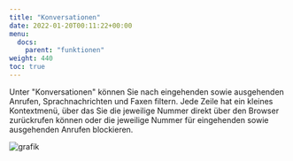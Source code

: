 ```yaml
---
title: "Konversationen"
date: 2022-01-20T00:11:22+00:00
menu:
  docs:
    parent: "funktionen"
weight: 440
toc: true
---
```


Unter "Konversationen" können Sie nach eingehenden sowie ausgehenden Anrufen, Sprachnachrichten und Faxen filtern. Jede Zeile hat ein kleines Kontextmenü, über das Sie die jeweilige Nummer direkt über den Browser zurückrufen können oder die jeweilige Nummer für eingehenden sowie ausgehenden Anrufen blockieren.

![grafik](https://user-images.githubusercontent.com/20154956/151208684-ee5711e6-3522-429d-89aa-455cc266b78c.png)
